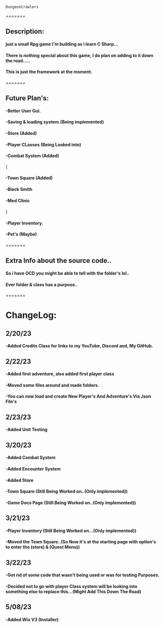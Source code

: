 
                                                            DungeonCrawlers
=======

 
## Description:
#### just a small Rpg game I'm building as i learn C Sharp...
#### There is nothing special about this game, I do plan on adding to it down the road..... 
#### This is just the framework at the moment.

=======
## Future Plan's:
#### -Better User Gui.
#### -Saving & loading system.(Being implemented)
#### -Store (Added)
#### -Player CLasses (Being Looked into)
#### -Combat System (Added)


{
#### -Town Square (Added)
#### -Black Smith
#### -Med Clinic
#### 
}
#### -Player Inventory.
#### -Pet's (Maybe)

=======
## Extra Info about the source code..
#### So i have OCD you might be able to tell with the folder's lol..
#### Ever folder & class has a purpose..
=======
# ChangeLog:
## 2/20/23
#### -Added Credits Class for links to my YouTube, Discord and, My GitHub.

## 2/22/23
#### -Added first adventure, also added first player class
#### -Moved some files around and made folders.
#### -You can now load and create New Player's And Adventure's Via Json File's

## 2/23/23
#### -Added Unit Testing 

## 3/20/23
#### -Added Combat System
#### -Added Encounter System
#### -Added Store
#### -Town Square (Still Being Worked on..(Only implemented))
#### -Game Docs Page (Still Being Worked on..(Only implemented))

## 3/21/23
#### -Player Inventory (Still Being Worked on...(Only implemented))
#### -Moved the Town Square..(So Now it's at the starting page with option's to enter the (store) & (Quest Menu)) 

## 3/22/23
#### -Got rid of some code that wasn't being used or was for testing Purposes.
#### -Decided not to go with player Class system will be looking into something else to replace this...(Might Add This Down The Road)

## 5/08/23
#### -Added Wix V3 (Installer)